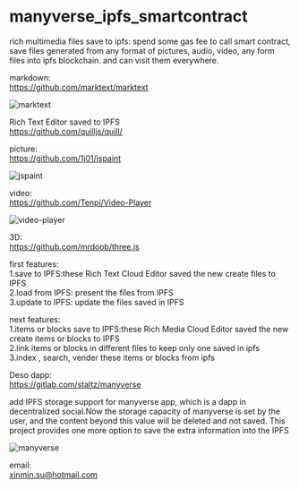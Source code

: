 # manyverse_ipfs_smartcontract

rich multimedia files save to ipfs: spend some gas fee to call smart contract, save files generated from any format of pictures, audio, video, any form files into ipfs blockchain. and can visit them everywhere. 

markdown:  
https://github.com/marktext/marktext

![marktext](https://user-images.githubusercontent.com/16698808/207223930-fe45f41d-3058-478c-96f0-681e0908d0d7.png)


Rich Text Editor saved to IPFS    
https://github.com/quilljs/quill/


picture:  
https://github.com/1j01/jspaint 

![jspaint](https://user-images.githubusercontent.com/16698808/207223995-c2335e6d-1a1c-47e5-b49d-f853cd1d8e38.png)


video:  
https://github.com/Tenpi/Video-Player

![video-player](https://user-images.githubusercontent.com/16698808/207224021-360058d1-8e02-487b-979d-ecb5c706eb40.png)


3D:  
https://github.com/mrdoob/three.js

first features:  
1.save to IPFS:these Rich Text Cloud Editor saved the new create files to  IPFS  
2.load from IPFS: present the files from IPFS  
3.update to IPFS: update the files saved in IPFS

next features:  
1.items or blocks save to IPFS:these Rich Media Cloud Editor saved the new create items or blocks to IPFS  
2.link items or blocks in different files to keep only one saved in ipfs  
3.index , search, vender these items or blocks from ipfs   

Deso dapp:   
https://gitlab.com/staltz/manyverse

add IPFS storage support for manyverse app, which is a dapp in decentralized social.Now the storage capacity of manyverse is set by the user, and the content beyond this value will be deleted and not saved. This project provides one more option to save the extra information into the IPFS

![manyverse](https://user-images.githubusercontent.com/16698808/207224086-cf8ee055-b984-4570-9190-3061623aa13a.png)


email:  
xinmin.su@hotmail.com   
